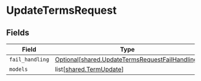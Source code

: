 # UpdateTermsRequest


## Fields

| Field                                                                                                        | Type                                                                                                         | Required                                                                                                     | Description                                                                                                  |
| ------------------------------------------------------------------------------------------------------------ | ------------------------------------------------------------------------------------------------------------ | ------------------------------------------------------------------------------------------------------------ | ------------------------------------------------------------------------------------------------------------ |
| `fail_handling`                                                                                              | [Optional[shared.UpdateTermsRequestFailHandling]](undefined/models/shared/updatetermsrequestfailhandling.md) | :heavy_minus_sign:                                                                                           | N/A                                                                                                          |
| `models`                                                                                                     | list[[shared.TermUpdate](undefined/models/shared/termupdate.md)]                                             | :heavy_minus_sign:                                                                                           | N/A                                                                                                          |